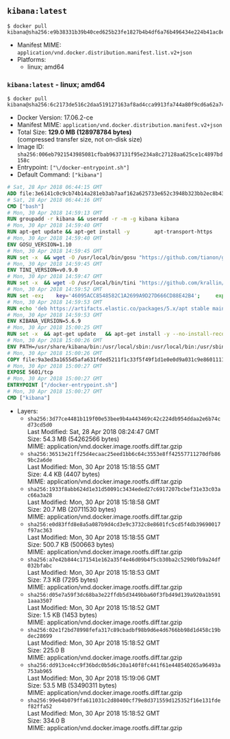 ## `kibana:latest`

```console
$ docker pull kibana@sha256:e9b38331b39b40ced625b23fe1827b4b4df6a76b496434e224b41ac8eae4c128
```

-	Manifest MIME: `application/vnd.docker.distribution.manifest.list.v2+json`
-	Platforms:
	-	linux; amd64

### `kibana:latest` - linux; amd64

```console
$ docker pull kibana@sha256:6c2173de516c2daa519127163af8ad4cca9913fa744a80f9cd6a62a7444e62d7
```

-	Docker Version: 17.06.2-ce
-	Manifest MIME: `application/vnd.docker.distribution.manifest.v2+json`
-	Total Size: **129.0 MB (128978784 bytes)**  
	(compressed transfer size, not on-disk size)
-	Image ID: `sha256:006eb7921543985081cfbab9637131f95e234a8c27128aa625ce1c4897bd158c`
-	Entrypoint: `["\/docker-entrypoint.sh"]`
-	Default Command: `["kibana"]`

```dockerfile
# Sat, 28 Apr 2018 06:44:15 GMT
ADD file:3e6141c0c9cb74b14a281eb3ab7aaf162a625733e652c3948b323bb2ec8b4343 in / 
# Sat, 28 Apr 2018 06:44:16 GMT
CMD ["bash"]
# Mon, 30 Apr 2018 14:59:13 GMT
RUN groupadd -r kibana && useradd -r -m -g kibana kibana
# Mon, 30 Apr 2018 14:59:40 GMT
RUN apt-get update && apt-get install -y 		apt-transport-https 		ca-certificates 		wget 		libfontconfig 		libfreetype6 	--no-install-recommends && rm -rf /var/lib/apt/lists/*
# Mon, 30 Apr 2018 14:59:40 GMT
ENV GOSU_VERSION=1.10
# Mon, 30 Apr 2018 14:59:45 GMT
RUN set -x 	&& wget -O /usr/local/bin/gosu "https://github.com/tianon/gosu/releases/download/$GOSU_VERSION/gosu-$(dpkg --print-architecture)" 	&& wget -O /usr/local/bin/gosu.asc "https://github.com/tianon/gosu/releases/download/$GOSU_VERSION/gosu-$(dpkg --print-architecture).asc" 	&& export GNUPGHOME="$(mktemp -d)" 	&& gpg --keyserver ha.pool.sks-keyservers.net --recv-keys B42F6819007F00F88E364FD4036A9C25BF357DD4 	&& gpg --batch --verify /usr/local/bin/gosu.asc /usr/local/bin/gosu 	&& rm -rf "$GNUPGHOME" /usr/local/bin/gosu.asc 	&& chmod +x /usr/local/bin/gosu 	&& gosu nobody true
# Mon, 30 Apr 2018 14:59:45 GMT
ENV TINI_VERSION=v0.9.0
# Mon, 30 Apr 2018 14:59:47 GMT
RUN set -x 	&& wget -O /usr/local/bin/tini "https://github.com/krallin/tini/releases/download/$TINI_VERSION/tini" 	&& wget -O /usr/local/bin/tini.asc "https://github.com/krallin/tini/releases/download/$TINI_VERSION/tini.asc" 	&& export GNUPGHOME="$(mktemp -d)" 	&& gpg --keyserver ha.pool.sks-keyservers.net --recv-keys 6380DC428747F6C393FEACA59A84159D7001A4E5 	&& gpg --batch --verify /usr/local/bin/tini.asc /usr/local/bin/tini 	&& rm -rf "$GNUPGHOME" /usr/local/bin/tini.asc 	&& chmod +x /usr/local/bin/tini 	&& tini -h
# Mon, 30 Apr 2018 14:59:52 GMT
RUN set -ex; 	key='46095ACC8548582C1A2699A9D27D666CD88E42B4'; 	export GNUPGHOME="$(mktemp -d)"; 	gpg --keyserver ha.pool.sks-keyservers.net --recv-keys "$key"; 	gpg --export "$key" > /etc/apt/trusted.gpg.d/elastic.gpg; 	rm -rf "$GNUPGHOME"; 	apt-key list
# Mon, 30 Apr 2018 14:59:53 GMT
RUN echo 'deb https://artifacts.elastic.co/packages/5.x/apt stable main' > /etc/apt/sources.list.d/kibana.list
# Mon, 30 Apr 2018 14:59:53 GMT
ENV KIBANA_VERSION=5.6.9
# Mon, 30 Apr 2018 15:00:25 GMT
RUN set -x 	&& apt-get update 	&& apt-get install -y --no-install-recommends kibana=$KIBANA_VERSION 	&& rm -rf /var/lib/apt/lists/* 		&& sed -ri "s!^(\#\s*)?(server\.host:).*!\2 '0.0.0.0'!" /etc/kibana/kibana.yml 	&& grep -q "^server\.host: '0.0.0.0'\$" /etc/kibana/kibana.yml 		&& sed -ri "s!^(\#\s*)?(elasticsearch\.url:).*!\2 'http://elasticsearch:9200'!" /etc/kibana/kibana.yml 	&& grep -q "^elasticsearch\.url: 'http://elasticsearch:9200'\$" /etc/kibana/kibana.yml
# Mon, 30 Apr 2018 15:00:26 GMT
ENV PATH=/usr/share/kibana/bin:/usr/local/sbin:/usr/local/bin:/usr/sbin:/usr/bin:/sbin:/bin
# Mon, 30 Apr 2018 15:00:26 GMT
COPY file:9a3ed3a1655d5afa631fded5211f1c33f5f49f1d1e0e0d9a031c9e8601111f05 in / 
# Mon, 30 Apr 2018 15:00:27 GMT
EXPOSE 5601/tcp
# Mon, 30 Apr 2018 15:00:27 GMT
ENTRYPOINT ["/docker-entrypoint.sh"]
# Mon, 30 Apr 2018 15:00:27 GMT
CMD ["kibana"]
```

-	Layers:
	-	`sha256:3d77ce4481b119f00e53bee9b4a443469c42c224db954ddaa2e6b74cd73cd5d0`  
		Last Modified: Sat, 28 Apr 2018 08:24:47 GMT  
		Size: 54.3 MB (54262566 bytes)  
		MIME: application/vnd.docker.image.rootfs.diff.tar.gzip
	-	`sha256:36513e21ff25d4ecaac25eed1bb6c64c3553e8ff42557711270dfb869bc2a6de`  
		Last Modified: Mon, 30 Apr 2018 15:18:55 GMT  
		Size: 4.4 KB (4407 bytes)  
		MIME: application/vnd.docker.image.rootfs.diff.tar.gzip
	-	`sha256:1933f8abb624d1e31d50091c3434eded27c6917207bcbef31e33c03ac66a3a28`  
		Last Modified: Mon, 30 Apr 2018 15:18:58 GMT  
		Size: 20.7 MB (20711530 bytes)  
		MIME: application/vnd.docker.image.rootfs.diff.tar.gzip
	-	`sha256:e0d83ffd8e8a5a087b9d4cd3e9c3732c8e8601fc5cd5f4db39690017f97ac363`  
		Last Modified: Mon, 30 Apr 2018 15:18:55 GMT  
		Size: 500.7 KB (500663 bytes)  
		MIME: application/vnd.docker.image.rootfs.diff.tar.gzip
	-	`sha256:a7e42b844c171541e162a35f4e46d09b4f5cb30ba2c5290bfb9a24df032bfabc`  
		Last Modified: Mon, 30 Apr 2018 15:18:53 GMT  
		Size: 7.3 KB (7295 bytes)  
		MIME: application/vnd.docker.image.rootfs.diff.tar.gzip
	-	`sha256:d05e7a59f3dc68ba3e22ffdb5d3449bba60f3fbd49d139a920a1b5911aaa3507`  
		Last Modified: Mon, 30 Apr 2018 15:18:52 GMT  
		Size: 1.5 KB (1453 bytes)  
		MIME: application/vnd.docker.image.rootfs.diff.tar.gzip
	-	`sha256:02e1f2bd78998fefa317c89cbadbf98b9d6e4d6766bb98d1d458c19bdec28699`  
		Last Modified: Mon, 30 Apr 2018 15:18:52 GMT  
		Size: 225.0 B  
		MIME: application/vnd.docker.image.rootfs.diff.tar.gzip
	-	`sha256:dd913ce4cc9f36bdc0b5d6c30a140f8fc441f61e448540265a96493a753ab965`  
		Last Modified: Mon, 30 Apr 2018 15:19:06 GMT  
		Size: 53.5 MB (53490311 bytes)  
		MIME: application/vnd.docker.image.rootfs.diff.tar.gzip
	-	`sha256:99e64b079ffa611031c2d80400cf79e8d371559d125352f16e131fdef82ffa52`  
		Last Modified: Mon, 30 Apr 2018 15:18:52 GMT  
		Size: 334.0 B  
		MIME: application/vnd.docker.image.rootfs.diff.tar.gzip

